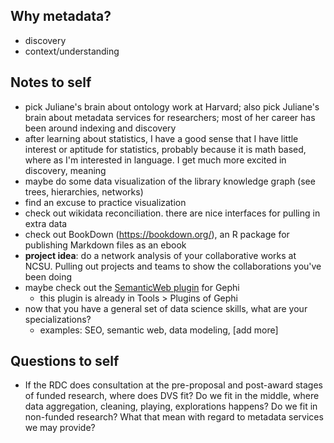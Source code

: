 ## Why metadata?

- discovery
- context/understanding

## Notes to self

- pick Juliane's brain about ontology work at Harvard; also pick Juliane's brain about metadata services for researchers; most of her career has been around indexing and discovery
- after learning about statistics, I have a good sense that I have little interest or aptitude for statistics, probably because it is math based, where as I'm interested in language. I get much more excited in discovery, meaning
- maybe do some data visualization of the library knowledge graph (see trees, hierarchies, networks)
- find an excuse to practice visualization
- check out wikidata reconciliation. there are nice interfaces for pulling in extra data
- check out BookDown (https://bookdown.org/), an R package for publishing Markdown files as an ebook
- **project idea**: do a network analysis of your collaborative works at NCSU. Pulling out projects and teams to show the collaborations you've been doing
- maybe check out the [SemanticWeb plugin](https://github.com/gephi/gephi/wiki/SemanticWebImport) for Gephi
  - this plugin is already in Tools > Plugins of Gephi
- now that you have a general set of data science skills, what are your specializations?
  - examples: SEO, semantic web, data modeling, [add more]

## Questions to self

- If the RDC does consultation at the pre-proposal and post-award stages of funded research, where does DVS fit? Do we fit in the middle, where data aggregation, cleaning, playing, explorations happens? Do we fit in non-funded research? What that mean with regard to metadata services we may provide?
